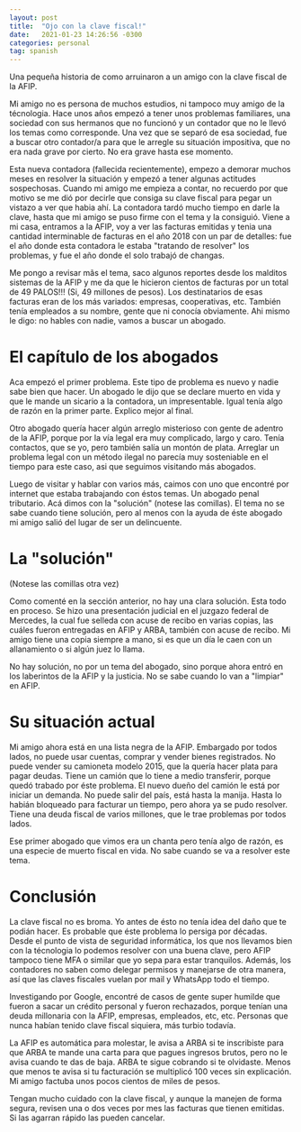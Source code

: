 ```yaml
---
layout: post
title:  "Ojo con la clave fiscal!"
date:   2021-01-23 14:26:56 -0300
categories: personal
tag: spanish
---
```


Una pequeña historia de como arruinaron a un amigo con la clave fiscal de la AFIP.

Mi amigo no es persona de muchos estudios, ni tampoco muy amigo de la técnologia. Hace unos años empezó a tener unos problemas familiares, una sociedad con sus hermanos que no funcionó y un contador que no le llevó los temas como corresponde. Una vez que se separó de esa sociedad, fue a buscar otro contador/a para que le arregle su situación impositiva, que no era nada grave por cierto. No era grave hasta ese momento.

Esta nueva contadora (fallecida recientemente), empezo a demorar muchos meses en resolver la situación y empezó a tener algunas actitudes sospechosas. Cuando mi amigo me empieza a contar, no recuerdo por que motivo se me dió por decirle que consiga su clave fiscal para pegar un vistazo a ver que habia ahí. La contadora tardó mucho tiempo en darle la clave, hasta que mi amigo se puso firme con el tema y la consiguió. Viene a mi casa, entramos a la AFIP, voy a ver las facturas emitidas y tenia una cantidad interminable de facturas en el año 2018 con un par de detalles: fue el año donde esta contadora le estaba "tratando de resolver" los problemas, y fue el año donde el solo trabajó de changas. 

Me pongo a revisar mãs el tema, saco algunos reportes desde los malditos sistemas de la AFIP y me da que le hicieron cientos de facturas por un total de 49 PALOS!!! (Si, 49 millones de pesos). Los destinatarios de esas facturas eran de los más variados: empresas, cooperativas, etc. También tenía empleados a su nombre, gente que ni conocía obviamente. Ahi mismo le digo: no hables con nadie, vamos a buscar un abogado.

# El capítulo de los abogados

Aca empezó el primer problema. Este tipo de problema es nuevo y nadie sabe bien que hacer. Un abogado le dijo que se declare muerto en vida y que le mande un sicario a la contadora, un impresentable. Igual tenía algo de razón en la primer parte. Explico mejor al final. 

Otro abogado quería hacer algún arreglo misterioso con gente de adentro de la AFIP, porque por la vía legal era muy complicado, largo y caro. Tenía contactos, que se yo, pero también salía un montón de plata. Arreglar un problema legal con un método ilegal no parecía muy sosteniable en el tiempo para este caso, asi que seguimos visitando más abogados.

Luego de visitar y hablar con varios más, caimos con uno que encontré por internet que estaba trabajando con éstos temas. Un abogado penal tributario. Acá dimos con la "solución" (notese las comillas). El tema no se sabe cuando tiene solución, pero al menos con la ayuda de éste abogado mi amigo salió del lugar de ser un delincuente.

# La "solución"

(Notese las comillas otra vez)

Como comenté en la sección anterior, no hay una clara solución. Esta todo en proceso. Se hizo una presentación judicial en el juzgazo federal de Mercedes, la cual fue selleda con acuse de recibo en varias copias, las cuáles fueron entregadas en AFIP y ARBA, también con acuse de recibo. Mi amigo tiene una copia siempre a mano, si es que un día le caen con un allanamiento o si algún juez lo llama.

No hay solución, no por un tema del abogado, sino porque ahora entró en los laberintos de la AFIP y la justicia. No se sabe cuando lo van a "limpiar" en AFIP.

# Su situación actual

Mi amigo ahora está en una lista negra de la AFIP. Embargado por todos lados, no puede usar cuentas, comprar y vender bienes registrados. No puede vender su camioneta modelo 2015, que la quería hacer plata para pagar deudas. Tiene un camión que lo tiene a medio transferir, porque quedó trabado por éste problema. El nuevo dueño del camión le está por iniciar un demanda. No puede salir del país, está hasta la manija. Hasta lo habián bloqueado para facturar un tiempo, pero ahora ya se pudo resolver. Tiene una deuda fiscal de varios millones, que le trae problemas por todos lados.

Ese primer abogado que vimos era un chanta pero tenía algo de razón, es una especie de muerto fiscal en vida. No sabe cuando se va a resolver este tema.

# Conclusión

La clave fiscal no es broma. Yo antes de ésto no tenía idea del daño que te podián hacer. Es probable que éste problema lo persiga por décadas. Desde el punto de vista de seguridad informática, los que nos llevamos bien con la técnologia lo podemos resolver con una buena clave, pero AFIP tampoco tiene MFA o similar que yo sepa para estar tranquilos. Además, los contadores no saben como delegar permisos y manejarse de otra manera, así que las claves fiscales vuelan por mail y WhatsApp todo el tiempo.

Investigando por Google, encontré de casos de gente super humilde que fueron a sacar un crédito personal y fueron rechazados, porque tenían una deuda millonaria con la AFIP, empresas, empleados, etc, etc. Personas que nunca habían tenido clave fiscal siquiera, más turbio todavía.

La AFIP es automática para molestar, le avisa a ARBA si te inscribiste para que ARBA te mande una carta para que pagues ingresos brutos, pero no le avisa cuando te das de baja. ARBA te sigue cobrando si te olvidaste. Menos que menos te avisa si tu facturación se multiplicó 100 veces sin explicación. Mi amigo factuba unos pocos cientos de miles de pesos.

Tengan mucho cuidado con la clave fiscal, y aunque la manejen de forma segura, revisen una o dos veces por mes las facturas que tienen emitidas. Si las agarran rápido las pueden cancelar.



